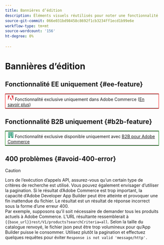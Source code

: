```yaml
---
title: Bannières d’édition
description: Éléments visuels réutilisés pour noter une fonctionnalité ou des pages s’appliquant à une édition spécifique
source-git-commit: 066e031bd98458c8692f1cb3234ff1ecd1b99e6e
workflow-type: tm+mt
source-wordcount: '156'
ht-degree: 0%

---
```


# Bannières d’édition

## Fonctionnalité EE uniquement {#ee-feature}

<table style="border:1px solid red">
<tr><td><img alt="Fonctionnalité Adobe Commerce" src="../assets/adobe-logo.svg" width="20" height="20" /> Fonctionnalité exclusive uniquement dans Adobe Commerce (<a href="https://experienceleague.adobe.com/docs/commerce-admin/user-guides/home.html?lang=fr#product-editions">En savoir plus</a>)</td></tr>
</table>

## Fonctionnalité B2B uniquement {#b2b-feature}

<table style="border:1px solid green">
<tr><td><img alt="Fonctionnalité Adobe Commerce" src="../assets/b2b.svg" width="20" height="20" /> Fonctionnalité exclusive disponible uniquement avec <a href="https://experienceleague.adobe.com/docs/commerce-admin/b2b/guide-overview.html?lang=fr">B2B pour Adobe Commerce</a></td></tr>
</table>

## 400 problèmes {#avoid-400-error}

>[!CAUTION]
>
>Lors de l’exécution d’appels API, assurez-vous qu’un certain type de critères de recherche est utilisé. Vous pouvez également envisager d’utiliser la pagination. Si le résultat d’Adobe Commerce est trop important, la capacité d’Adobe Developer App Builder peut être atteinte et provoquer une fin inattendue du fichier. Le résultat est un résultat de réponse incorrect sous la forme d’une erreur 400.\
> Par exemple, supposons qu’il soit nécessaire de demander tous les produits actuels à Adobe Commerce. L’URL résultante ressemblerait à `{{base_url}}rest/V1/products?searchCriteria=all`. Selon la taille du catalogue renvoyé, le fichier json peut être trop volumineux pour qu’App Builder puisse le consommer. Utilisez plutôt la pagination et effectuez quelques requêtes pour éviter `Response is not valid 'message/http'.`
